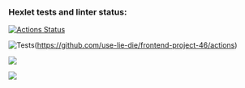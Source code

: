 ### Hexlet tests and linter status:
[![Actions Status](https://github.com/use-lie-die/frontend-project-46/workflows/hexlet-check/badge.svg)](https://github.com/use-lie-die/frontend-project-46/actions)

![Tests](https://github.com/use-lie-die/frontend-projects-46/actions/workflows/tests.yml/badge.svg)(https://github.com/use-lie-die/frontend-project-46/actions)

<a href="https://codeclimate.com/github/use-lie-die/frontend-project-46/maintainability"><img src="https://api.codeclimate.com/v1/badges/d73330df7e351f8dde9e/maintainability" /></a>

<a href="https://codeclimate.com/github/use-lie-die/frontend-project-46/test_coverage"><img src="https://api.codeclimate.com/v1/badges/d73330df7e351f8dde9e/test_coverage" /></a>